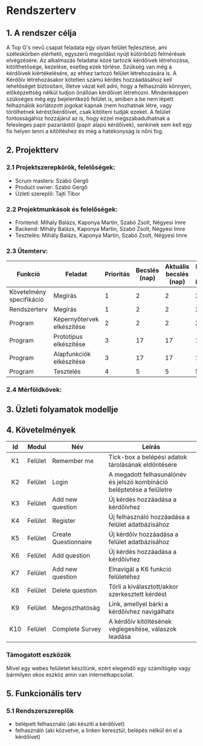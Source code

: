 # Rendszerterv
## 1. A rendszer célja

A Top G's nevű csapat feladata egy olyan felület fejlesztése, ami széleskörben elérhető, egyszerű megoldást nyújt különböző felmérések elvégzésére. Az alkalmazás feladatai közé tartozik kérdőívek létrehozása, kitölthetősége, kezelése, esetleg ezek törlése. Szükség van még a kérdőívek kiértékelésére, az ehhez tartozó felület létrehozására is. A Kérdőív létrehozásakor kötetlen számú kérdés hozzáadásához kell lehetőséget biztosítani, illetve vázat kell adni, hogy a felhasználó könnyen, előképzettség nélkül tudjon önállóan kérdőívet létrehozni. Mindenképpen szükséges még egy bejelentkező felület is, amiben a be nem lépett felhaználók korlátozott jogokat kapnak (nem hozhatnak létre, vagy törölhetnek kérést/kérdőívet, csak kitölteni tudják ezeket. A felület fontosságához hozzájárul az is, hogy ezzel megszabadulhatnak a felesleges papír pazarlástól (papír alapú kérdőívek), senkinek sem kell egy fix helyen lenni a kitöltéshez és még a hatékonyság is nőni fog.

## 2. Projektterv

### 2.1 Projektszerepkörök, felelőségek:
   * Scrum masters: Szabó Gergő
   * Product owner: Szabó Gergő
   * Üzleti szereplő: Tajti Tibor

### 2.2 Projektmunkások és felelőségek:
   * Frontend: Mihály Balázs, Kaponya Martin, Szabó Zsolt, Négyesi Imre
   * Backend: Mihály Balázs, Kaponya Martin, Szabó Zsolt, Négyesi Imre
   * Tesztelés: Mihály Balázs, Kaponya Martin, Szabó Zsolt, Négyesi Imre

### 2.3 Ütemterv:

|Funkció                  | Feladat                                | Prioritás | Becslés (nap) | Aktuális becslés (nap) | Eltelt idő (nap) | Becsült idő (nap) |
|-------------------------|----------------------------------------|-----------|---------------|------------------------|------------------|---------------------|
|Követelmény specifikáció |Megírás                                 |         1 |             2 |                      2 |                2 |                   2 |       |Funkcionális specifikáció|Megírás                                 |         1 |             2 |                      2 |                2 |                   2 |
|Rendszerterv             |Megírás                                 |         1 |             2 |                      2 |                2 |                   2 |
|Program                  |Képernyőtervek elkészítése              |         2 |             2 |                      2 |                2 |                   2 | 
|Program                  |Prototípus elkészítése                  |         3 |             17 |                      17 |                17 |                   17 |
|Program                  |Alapfunkciók elkészítése                |         3 |             17 |                      17 |                17 |                   17 |
|Program                  |Tesztelés                               |         4 |             5 |                      5 |                5 |                   5 |

### 2.4 Mérföldkövek:


## 3. Üzleti folyamatok modellje



## 4. Követelmények

| Id | Modul | Név | Leírás |
| :---: | --- | --- | --- |
| K1 | Felület | Remember me | Tick-box a belépési adatok tárolásának eldöntésére |
| K2 | Felület | Login | A megadott felhasunálónév és jelszó kombináció beléptetése a felületre |
| K3 | Felület | Add new question | Új kérdés hozzáadása a kérdőívhez  |
| K4 | Felület | Register | Új felhasználó hozzáadása a felület adatbázisához |
| K5 | Felület | Create Questionnaire | Új kérdőív hozzáadása a felület adatbázisához |
| K6 | Felület | Add question | Új kérdés hozzáadása a kérdőívhez |
| K7 | Felület | Add new question | Elnavigál a K6 funkció felületéhez |
| K8 | Felület | Delete question | Törli a kiválasztott/akkor szerkesztett kérdést |
| K9 | Felület | Megoszthatóság | Link, amellyel bárki a kérdőívhez navigálhatx  |
| K10 | Felület | Complete Survey | A kérdőív kitöltésének véglegesítése, válaszok leadása |

### Támogatott eszközök

Mivel egy webes felületet készítünk, ezért elegendő egy számítógép vagy bármilyen okos eszköz amin van internetkapcsolat.

## 5. Funkcionális terv

### 5.1 Rendszerszereplők

- belépett felhasználó (aki készíti a kérdőívet)
- felhasználó (aki közvetve, a linken keresztül, belépés nélkül éri el a kérdőívet)




